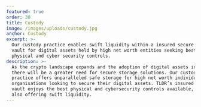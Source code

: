 ```yaml
---
featured: true
order: 30
title: Custody
image: /images/uploads/custody.jpg
anchor: Custody
excerpt: >-
  Our custody practice enables swift liquidity within a insured secure custody
  vault for digital assets held by high net worth entities seeking best-of-breed
  physical and cyber security controls.
description: >-
  As the crypto landscape expands and the adoption of digital assets increases
  there will be a greater need for secure storage solutions. Our custody
  practice offers unparalleled safe storage for high net worth individuals and
  organisations looking to secure their digital assets. TLDR’s insured custody
  vault enjoys the best physical and cybersecurity controls available, whilst
  also offering swift liquidity.
---
```


